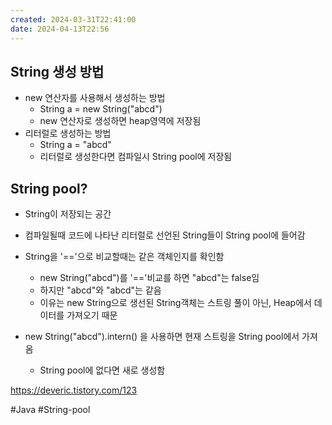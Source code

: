 ```yaml
---
created: 2024-03-31T22:41:00
date: 2024-04-13T22:56
---
```

## String 생성 방법
- new 연산자를 사용해서 생성하는 방법
	- String a = new String("abcd")
	- new 연산자로 생성하면 heap영역에 저장됨
- 리터럴로 생성하는 방법
	- String a = "abcd"
	- 리터럴로 생성한다면 컴파일시 String pool에 저장됨

## String pool?
- String이 저장되는 공간
- 컴파일될때 코드에 나타난 리터럴로 선언된 String들이 String pool에 들어감
- String을 '\=='으로 비교할때는 같은 객체인지를 확인함
	- new String("abcd")를 '\=='비교를 하면 "abcd"는 false임
	- 하지만 "abcd"와 "abcd"는 같음
	- 이유는 new String으로 생선된 String객체는 스트링 풀이 아닌, Heap에서 데이터를 가져오기 때문

- new String("abcd").intern() 을 사용하면 현재 스트링을 String pool에서 가져옴
	- String pool에 없다면 새로 생성함

https://deveric.tistory.com/123

#Java 
#String-pool